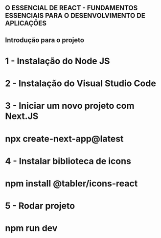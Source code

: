 ## O ESSENCIAL DE REACT - FUNDAMENTOS ESSENCIAIS PARA O DESENVOLVIMENTO DE APLICAÇÕES

## Introdução para o projeto

# 1 - Instalação do Node JS

# 2 - Instalação do Visual Studio Code

# 3 - Iniciar um novo projeto com Next.JS

# npx create-next-app@latest

# 4 - Instalar biblioteca de icons

# npm install @tabler/icons-react

# 5 - Rodar projeto

# npm run dev

